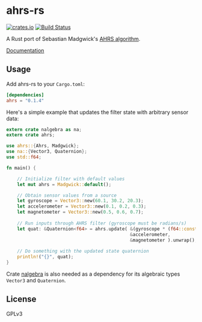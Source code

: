 # ahrs-rs

[![crates.io](http://meritbadge.herokuapp.com/ahrs)](https://crates.io/crates/ahrs)
[![Build Status](https://travis-ci.org/jmagnuson/ahrs-rs.svg?branch=master)](https://travis-ci.org/jmagnuson/ahrs-rs)

A Rust port of Sebastian Madgwick's [AHRS algorithm](http://www.x-io.co.uk/open-source-imu-and-ahrs-algorithms/).

[Documentation](https://docs.rs/ahrs)

## Usage

Add ahrs-rs to your `Cargo.toml`:

```toml
[dependencies]
ahrs = "0.1.4"
```

Here's a simple example that updates the filter state with arbitrary sensor data:

```rust
extern crate nalgebra as na;
extern crate ahrs;

use ahrs::{Ahrs, Madgwick};
use na::{Vector3, Quaternion};
use std::f64;

fn main() {

    // Initialize filter with default values
    let mut ahrs = Madgwick::default();

    // Obtain sensor values from a source
    let gyroscope = Vector3::new(60.1, 30.2, 20.3);
    let accelerometer = Vector3::new(0.1, 0.2, 0.3);
    let magnetometer = Vector3::new(0.5, 0.6, 0.7);
    
    // Run inputs through AHRS filter (gyroscope must be radians/s)
    let quat: &Quaternion<f64> = ahrs.update( &(gyroscope * (f64::consts::PI/180.0)),
                                              &accelerometer,
                                              &magnetometer ).unwrap();
    
    // Do something with the updated state quaternion
    println!("{}", quat);
}

```

Crate [nalgebra](https://crates.io/crates/nalgebra) is also needed as a dependency for its algebraic types `Vector3` and `Quaternion`.

## License

GPLv3

